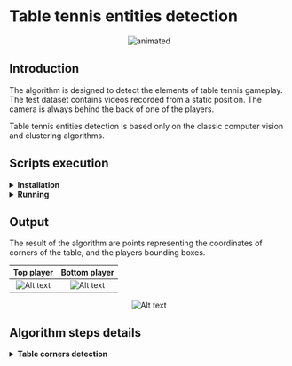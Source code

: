# Table tennis entities detection

<p align="center">
  <img src="resources/readme/base_detections.gif?raw=true" alt="animated" />
</p>

## Introduction
The algorithm is designed to detect the elements of table tennis gameplay.
The test dataset contains videos recorded from a static position. The camera is always behind the back of one of the players.


Table tennis entities detection is based only on the classic computer vision and clustering algorithms.

## Scripts execution 
<details>
<summary> <b>Installation</b> </summary>
Due to the use of only image operations and unsupervised clustering algorithms, the GPU is not required. 
To prepare the environment, just install the libraries from requirements.txt.
</details>
<details>
<summary> <b>Running</b> </summary>
Temporarily there is no specific script configuration. An example usage is in the main.py file.
</details>

## Output
The result of the algorithm are points representing the coordinates of corners of the table, and the players bounding boxes.



<div align="center">

|                             Top player                             |                              Bottom player                               |
|:------------------------------------------------------------------:|:------------------------------------------------------------------------:|
| ![Alt text](resources/readme/player_top.gif?raw=true "top player") | ![Alt text](resources/readme/player_bottom.gif?raw=true "bottom player") |


![Alt text](resources/readme/table.gif?raw=true "table")

</div>

## Algorithm steps details

<details>
<summary><b> Table corners detection </b></summary>

<details>
<summary> Table contours detection </summary>

### Table lines detection

### Lines detection

Table lines detection is based on the Probabilistic Hough Transform. Successive frames are transformed and detected lines are saved in the mask. When iteration is done, the mask contains the table lines and excess lines detected outside the table.

<p align="center">


  <img src="resources/readme/lines_table.gif?raw=true" alt="animated" />


</p>

### Choosing the right contours
On the finished mask, connected components are detected, and the component closest to the center of the image is selected.

<p align="center">

  <img src="resources/readme/lines_table_center.gif?raw=true" alt="animated" />

</p>

### Table line detection


</details>

</details>